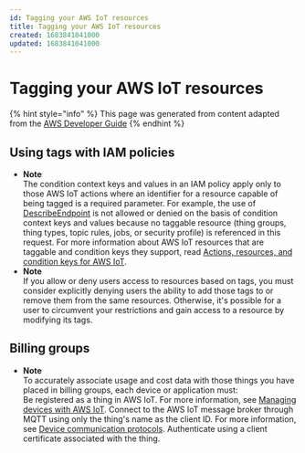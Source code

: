 ```yaml
---
id: Tagging your AWS IoT resources
title: Tagging your AWS IoT resources
created: 1683841041000
updated: 1683841041000
---
```

# Tagging your AWS IoT resources

{% hint style="info" %}
This page was generated from content adapted from the [AWS Developer Guide](https://github.com/awsdocs/aws-iot-docs.git)
{% endhint %}

## Using tags with IAM policies

- **Note**  
The condition context keys and values in an IAM policy apply only to those AWS IoT actions where an identifier for a resource capable of being tagged is a required parameter\. For example, the use of [DescribeEndpoint](https://docs.aws.amazon.com/iot/latest/apireference/API_DescribeEndpoint) is not allowed or denied on the basis of condition context keys and values because no taggable resource \(thing groups, thing types, topic rules, jobs, or security profile\) is referenced in this request\. For more information about AWS IoT resources that are taggable and condition keys they support, read [Actions, resources, and condition keys for AWS IoT](https://docs.aws.amazon.com/service-authorization/latest/reference/list_awsiot.html)\.
- **Note**  
If you allow or deny users access to resources based on tags, you must consider explicitly denying users the ability to add those tags to or remove them from the same resources\. Otherwise, it's possible for a user to circumvent your restrictions and gain access to a resource by modifying its tags\.


## Billing groups

- **Note**  
To accurately associate usage and cost data with those things you have placed in billing groups, each device or application must:  
Be registered as a thing in AWS IoT\. For more information, see [Managing devices with AWS IoT](iot-thing-management.md)\.
Connect to the AWS IoT message broker through MQTT using only the thing's name as the client ID\. For more information, see [Device communication protocols](protocols.md)\.
Authenticate using a client certificate associated with the thing\.

